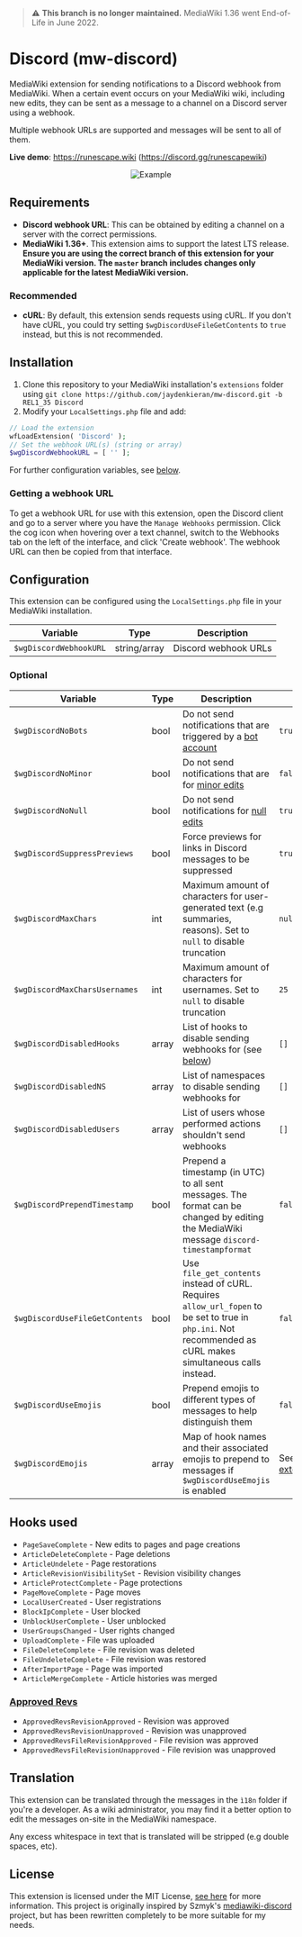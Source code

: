 > ⚠️ **This branch is no longer maintained.** MediaWiki 1.36 went End-of-Life in June 2022.

# Discord (mw-discord)
MediaWiki extension for sending notifications to a Discord webhook from MediaWiki. When a certain event occurs on your MediaWiki wiki, including new edits, they can be sent as a message to a channel on a Discord server using a webhook.

Multiple webhook URLs are supported and messages will be sent to all of them.

**Live demo**: https://runescape.wiki (https://discord.gg/runescapewiki)

<p align="center">
  <img src="https://i.imgur.com/tCehglJ.png" alt="Example"/>
</p>

## Requirements
- **Discord webhook URL**: This can be obtained by editing a channel on a server with the correct permissions.
- **MediaWiki 1.36+**. This extension aims to support the latest LTS release. **Ensure you are using the correct branch of this extension for your MediaWiki version. The `master` branch includes changes only applicable for the latest MediaWiki version.**

### Recommended
- **cURL**: By default, this extension sends requests using cURL. If you don't have cURL, you could try setting `$wgDiscordUseFileGetContents` to `true` instead, but this is not recommended.

## Installation

1. Clone this repository to your MediaWiki installation's `extensions` folder using `git clone https://github.com/jaydenkieran/mw-discord.git -b REL1_35 Discord`
2. Modify your `LocalSettings.php` file and add:

```php
// Load the extension
wfLoadExtension( 'Discord' );
// Set the webhook URL(s) (string or array)
$wgDiscordWebhookURL = [ '' ];
```

For further configuration variables, see [below](#configuration).

### Getting a webhook URL
To get a webhook URL for use with this extension, open the Discord client and go to a server where you have the `Manage Webhooks` permission. Click the cog icon when hovering over a text channel, switch to the Webhooks tab on the left of the interface, and click 'Create webhook'. The webhook URL can then be copied from that interface.

## Configuration
This extension can be configured using the `LocalSettings.php` file in your MediaWiki installation.

| Variable | Type | Description |
| --- | --- | --- |
| `$wgDiscordWebhookURL` | string/array | Discord webhook URLs

### Optional
| Variable | Type | Description | Default |
| --- | --- | --- | --- |
| `$wgDiscordNoBots` | bool | Do not send notifications that are triggered by a [bot account](https://www.mediawiki.org/wiki/Manual:Bots) | `true`
| `$wgDiscordNoMinor` | bool | Do not send notifications that are for [minor edits](https://meta.wikimedia.org/wiki/Help:Minor_edit) | `false`
| `$wgDiscordNoNull` | bool | Do not send notifications for [null edits](https://www.mediawiki.org/wiki/Manual:Purge#Null_edits) | `true`
| `$wgDiscordSuppressPreviews` | bool | Force previews for links in Discord messages to be suppressed | `true`
| `$wgDiscordMaxChars` | int | Maximum amount of characters for user-generated text (e.g summaries, reasons). Set to `null` to disable truncation | `null`
| `$wgDiscordMaxCharsUsernames` | int | Maximum amount of characters for usernames. Set to `null` to disable truncation | `25`
| `$wgDiscordDisabledHooks` | array | List of hooks to disable sending webhooks for (see [below](#hooks-used)) | `[]`
| `$wgDiscordDisabledNS` | array | List of namespaces to disable sending webhooks for | `[]`
| `$wgDiscordDisabledUsers` | array | List of users whose performed actions shouldn't send webhooks | `[]`
| `$wgDiscordPrependTimestamp` | bool | Prepend a timestamp (in UTC) to all sent messages. The format can be changed by editing the MediaWiki message `discord-timestampformat` | `false`
| `$wgDiscordUseFileGetContents` | bool | Use `file_get_contents` instead of cURL. Requires `allow_url_fopen` to be set to true in `php.ini`. Not recommended as cURL makes simultaneous calls instead. | `false`
| `$wgDiscordUseEmojis` | bool | Prepend emojis to different types of messages to help distinguish them | `false`
| `$wgDiscordEmojis` | array | Map of hook names and their associated emojis to prepend to messages if `$wgDiscordUseEmojis` is enabled | See [extension.json](/extension.json)

## Hooks used
- `PageSaveComplete` - New edits to pages and page creations
- `ArticleDeleteComplete` - Page deletions
- `ArticleUndelete` - Page restorations
- `ArticleRevisionVisibilitySet` - Revision visibility changes
- `ArticleProtectComplete` - Page protections
- `PageMoveComplete` - Page moves
- `LocalUserCreated` - User registrations
- `BlockIpComplete` - User blocked
- `UnblockUserComplete` - User unblocked
- `UserGroupsChanged` - User rights changed
- `UploadComplete` - File was uploaded
- `FileDeleteComplete` - File revision was deleted
- `FileUndeleteComplete` - File revision was restored
- `AfterImportPage` - Page was imported
- `ArticleMergeComplete` - Article histories was merged

### [Approved Revs](https://www.mediawiki.org/wiki/Extension:Approved_Revs)
- `ApprovedRevsRevisionApproved` - Revision was approved
- `ApprovedRevsRevisionUnapproved` - Revision was unapproved
- `ApprovedRevsFileRevisionApproved` - File revision was approved
- `ApprovedRevsFileRevisionUnapproved` - File revision was unapproved

## Translation
This extension can be translated through the messages in the `ì18n` folder if you're a developer. As a wiki administrator, you may find it a better option to edit the messages on-site in the MediaWiki namespace.

Any excess whitespace in text that is translated will be stripped (e.g double spaces, etc).

## License
This extension is licensed under the MIT License, [see here](LICENSE) for more information. This project is originally inspired by Szmyk's [mediawiki-discord](https://github.com/Szmyk/mediawiki-discord) project, but has been rewritten completely to be more suitable for my needs.
